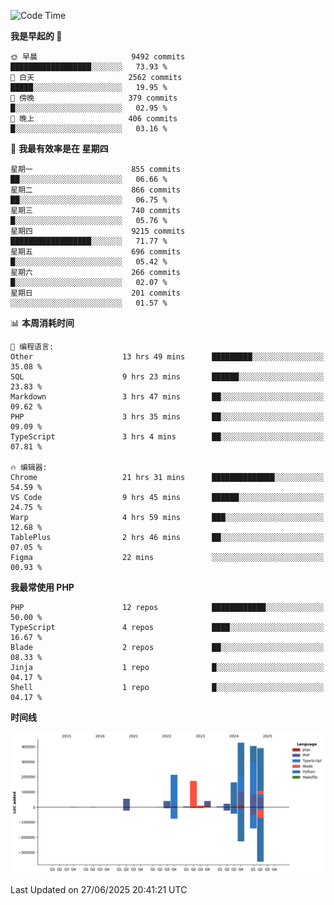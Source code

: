 <!--START_SECTION:waka-->
![Code Time](http://img.shields.io/badge/Code%20Time-3%2C739%20hrs%2049%20mins-blue)

**我是早起的 🐤** 

```text
🌞 早晨                     9492 commits        ██████████████████░░░░░░░   73.93 % 
🌆 白天                     2562 commits        █████░░░░░░░░░░░░░░░░░░░░   19.95 % 
🌃 傍晚                     379 commits         █░░░░░░░░░░░░░░░░░░░░░░░░   02.95 % 
🌙 晚上                     406 commits         █░░░░░░░░░░░░░░░░░░░░░░░░   03.16 % 
```
📅 **我最有效率是在 星期四** 

```text
星期一                      855 commits         ██░░░░░░░░░░░░░░░░░░░░░░░   06.66 % 
星期二                      866 commits         ██░░░░░░░░░░░░░░░░░░░░░░░   06.75 % 
星期三                      740 commits         █░░░░░░░░░░░░░░░░░░░░░░░░   05.76 % 
星期四                      9215 commits        ██████████████████░░░░░░░   71.77 % 
星期五                      696 commits         █░░░░░░░░░░░░░░░░░░░░░░░░   05.42 % 
星期六                      266 commits         █░░░░░░░░░░░░░░░░░░░░░░░░   02.07 % 
星期日                      201 commits         ░░░░░░░░░░░░░░░░░░░░░░░░░   01.57 % 
```


📊 **本周消耗时间** 

```text
💬 编程语言: 
Other                    13 hrs 49 mins      █████████░░░░░░░░░░░░░░░░   35.08 % 
SQL                      9 hrs 23 mins       ██████░░░░░░░░░░░░░░░░░░░   23.83 % 
Markdown                 3 hrs 47 mins       ██░░░░░░░░░░░░░░░░░░░░░░░   09.62 % 
PHP                      3 hrs 35 mins       ██░░░░░░░░░░░░░░░░░░░░░░░   09.09 % 
TypeScript               3 hrs 4 mins        ██░░░░░░░░░░░░░░░░░░░░░░░   07.81 % 

🔥 编辑器: 
Chrome                   21 hrs 31 mins      ██████████████░░░░░░░░░░░   54.59 % 
VS Code                  9 hrs 45 mins       ██████░░░░░░░░░░░░░░░░░░░   24.75 % 
Warp                     4 hrs 59 mins       ███░░░░░░░░░░░░░░░░░░░░░░   12.68 % 
TablePlus                2 hrs 46 mins       ██░░░░░░░░░░░░░░░░░░░░░░░   07.05 % 
Figma                    22 mins             ░░░░░░░░░░░░░░░░░░░░░░░░░   00.93 % 
```

**我最常使用 PHP** 

```text
PHP                      12 repos            ████████████░░░░░░░░░░░░░   50.00 % 
TypeScript               4 repos             ████░░░░░░░░░░░░░░░░░░░░░   16.67 % 
Blade                    2 repos             ██░░░░░░░░░░░░░░░░░░░░░░░   08.33 % 
Jinja                    1 repo              █░░░░░░░░░░░░░░░░░░░░░░░░   04.17 % 
Shell                    1 repo              █░░░░░░░░░░░░░░░░░░░░░░░░   04.17 % 
```



**时间线**

![Lines of Code chart](https://raw.githubusercontent.com/abrahamgreyson/abrahamgreyson/main/assets/bar_graph.png)


 Last Updated on 27/06/2025 20:41:21 UTC
<!--END_SECTION:waka-->

